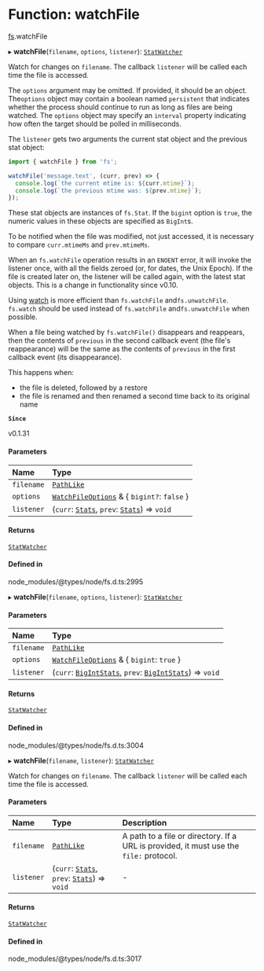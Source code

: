 # Function: watchFile

[fs](../modules/fs.md).watchFile

▸ **watchFile**(`filename`, `options`, `listener`): [`StatWatcher`](../interfaces/fs.StatWatcher.md)

Watch for changes on `filename`. The callback `listener` will be called each
time the file is accessed.

The `options` argument may be omitted. If provided, it should be an object. The`options` object may contain a boolean named `persistent` that indicates
whether the process should continue to run as long as files are being watched.
The `options` object may specify an `interval` property indicating how often the
target should be polled in milliseconds.

The `listener` gets two arguments the current stat object and the previous
stat object:

```js
import { watchFile } from 'fs';

watchFile('message.text', (curr, prev) => {
  console.log(`the current mtime is: ${curr.mtime}`);
  console.log(`the previous mtime was: ${prev.mtime}`);
});
```

These stat objects are instances of `fs.Stat`. If the `bigint` option is `true`,
the numeric values in these objects are specified as `BigInt`s.

To be notified when the file was modified, not just accessed, it is necessary
to compare `curr.mtimeMs` and `prev.mtimeMs`.

When an `fs.watchFile` operation results in an `ENOENT` error, it
will invoke the listener once, with all the fields zeroed (or, for dates, the
Unix Epoch). If the file is created later on, the listener will be called
again, with the latest stat objects. This is a change in functionality since
v0.10.

Using [watch](fs.watch.md) is more efficient than `fs.watchFile` and`fs.unwatchFile`. `fs.watch` should be used instead of `fs.watchFile` and`fs.unwatchFile` when possible.

When a file being watched by `fs.watchFile()` disappears and reappears,
then the contents of `previous` in the second callback event (the file's
reappearance) will be the same as the contents of `previous` in the first
callback event (its disappearance).

This happens when:

* the file is deleted, followed by a restore
* the file is renamed and then renamed a second time back to its original name

**`Since`**

v0.1.31

#### Parameters

| Name | Type |
| :------ | :------ |
| `filename` | [`PathLike`](../types/fs.PathLike.md) |
| `options` | [`WatchFileOptions`](../interfaces/fs.WatchFileOptions.md) & { `bigint?`: ``false``  } |
| `listener` | (`curr`: [`Stats`](../classes/fs.Stats.md), `prev`: [`Stats`](../classes/fs.Stats.md)) => `void` |

#### Returns

[`StatWatcher`](../interfaces/fs.StatWatcher.md)

#### Defined in

node_modules/@types/node/fs.d.ts:2995

▸ **watchFile**(`filename`, `options`, `listener`): [`StatWatcher`](../interfaces/fs.StatWatcher.md)

#### Parameters

| Name | Type |
| :------ | :------ |
| `filename` | [`PathLike`](../types/fs.PathLike.md) |
| `options` | [`WatchFileOptions`](../interfaces/fs.WatchFileOptions.md) & { `bigint`: ``true``  } |
| `listener` | (`curr`: [`BigIntStats`](../interfaces/fs.BigIntStats.md), `prev`: [`BigIntStats`](../interfaces/fs.BigIntStats.md)) => `void` |

#### Returns

[`StatWatcher`](../interfaces/fs.StatWatcher.md)

#### Defined in

node_modules/@types/node/fs.d.ts:3004

▸ **watchFile**(`filename`, `listener`): [`StatWatcher`](../interfaces/fs.StatWatcher.md)

Watch for changes on `filename`. The callback `listener` will be called each time the file is accessed.

#### Parameters

| Name | Type | Description |
| :------ | :------ | :------ |
| `filename` | [`PathLike`](../types/fs.PathLike.md) | A path to a file or directory. If a URL is provided, it must use the `file:` protocol. |
| `listener` | (`curr`: [`Stats`](../classes/fs.Stats.md), `prev`: [`Stats`](../classes/fs.Stats.md)) => `void` | - |

#### Returns

[`StatWatcher`](../interfaces/fs.StatWatcher.md)

#### Defined in

node_modules/@types/node/fs.d.ts:3017
